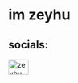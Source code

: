# im zeyhu


## socials:
<a href="https://www.youtube.com/@zeyhu" target="blank"><img align="center" src="https://raw.githubusercontent.com/rahuldkjain/github-profile-readme-generator/master/src/images/icons/Social/youtube.svg" alt="zeyhu" height="30" width="40" /></a><a href="s." target="blank">
